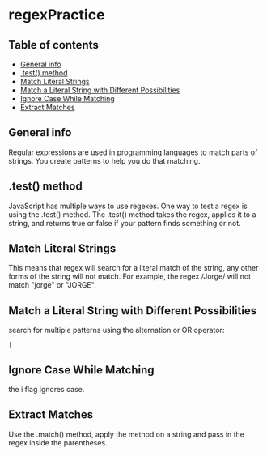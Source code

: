 # regexPractice
## Table of contents
* [General info](#general-info)
* [.test() method](#.test-method)
* [Match Literal Strings](#match-literal-strings)
* [Match a Literal String with Different Possibilities](#match-literal-strings-with-diffrent0poaaibilities)
* [Ignore Case While Matching](#ignore-case-while-matching)
* [Extract Matches](#extract-matches)

## General info
Regular expressions are used in programming languages to match parts of strings. You create patterns to help you do that matching.

## .test() method
JavaScript has multiple ways to use regexes. One way to test a regex is using the .test() method. The .test() method takes the regex, applies it to a string, and returns true or false if your pattern finds something or not.

## Match Literal Strings
This means that regex will search for a literal match of the string, any other forms of the string will not match. For example, the regex /Jorge/ will not match "jorge" or "JORGE".

## Match a Literal String with Different Possibilities
search for multiple patterns using the alternation or OR operator: 
```
|
```

## Ignore Case While Matching
the i flag ignores case.

## Extract Matches
Use the .match() method, apply the method on a string and pass in the regex inside the parentheses.
